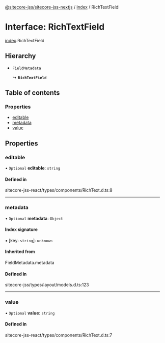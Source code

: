 [@sitecore-jss/sitecore-jss-nextjs](../README.md) / [index](../modules/index.md) / RichTextField

# Interface: RichTextField

[index](../modules/index.md).RichTextField

## Hierarchy

- `FieldMetadata`

  ↳ **`RichTextField`**

## Table of contents

### Properties

- [editable](index.RichTextField.md#editable)
- [metadata](index.RichTextField.md#metadata)
- [value](index.RichTextField.md#value)

## Properties

### editable

• `Optional` **editable**: `string`

#### Defined in

sitecore-jss-react/types/components/RichText.d.ts:8

___

### metadata

• `Optional` **metadata**: `Object`

#### Index signature

▪ [key: `string`]: `unknown`

#### Inherited from

FieldMetadata.metadata

#### Defined in

sitecore-jss/types/layout/models.d.ts:123

___

### value

• `Optional` **value**: `string`

#### Defined in

sitecore-jss-react/types/components/RichText.d.ts:7
